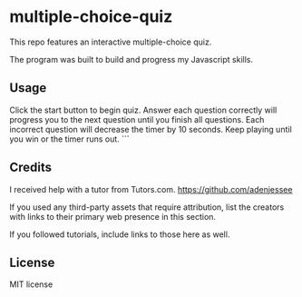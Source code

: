 # multiple-choice-quiz
This repo features an interactive multiple-choice quiz.

The program was built to build and progress my Javascript skills.


## Usage

Click the start button to begin quiz. Answer each question correctly will progress you to the next question until you finish all questions. Each incorrect question will decrease the timer by 10 seconds. Keep playing until you win or the timer runs out.
    ```

## Credits

I received help with a tutor from Tutors.com. https://github.com/adenjessee

If you used any third-party assets that require attribution, list the creators with links to their primary web presence in this section.

If you followed tutorials, include links to those here as well.

## License

MIT license
